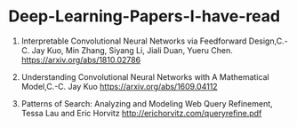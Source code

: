 # Deep-Learning-Papers-I-have-read

1. Interpretable Convolutional Neural Networks via Feedforward Design,C.-C. Jay Kuo, Min Zhang, Siyang Li, Jiali Duan, Yueru Chen.
https://arxiv.org/abs/1810.02786

2. Understanding Convolutional Neural Networks with A Mathematical Model,C.-C. Jay Kuo
https://arxiv.org/abs/1609.04112

3. Patterns of Search: Analyzing and Modeling Web Query
Refinement, Tessa Lau
and Eric Horvitz
http://erichorvitz.com/queryrefine.pdf
